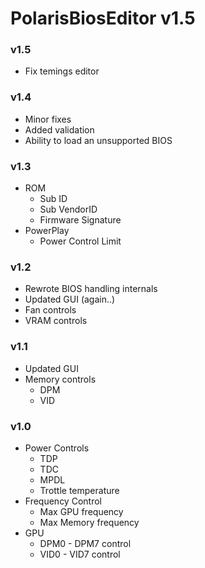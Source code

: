 # PolarisBiosEditor v1.5

### v1.5
- Fix temings editor 

### v1.4
- Minor fixes
- Added validation
- Ability to load an unsupported BIOS

### v1.3
- ROM
  - Sub ID
  - Sub VendorID
  - Firmware Signature
- PowerPlay
  - Power Control Limit

### v1.2
- Rewrote BIOS handling internals
- Updated GUI (again..)
- Fan controls
- VRAM controls

### v1.1
- Updated GUI
- Memory controls
  - DPM
  - VID

### v1.0
- Power Controls
  - TDP
  - TDC
  - MPDL
  - Trottle temperature
- Frequency Control
  - Max GPU frequency
  - Max Memory frequency
- GPU
  - DPM0 - DPM7 control
  - VID0 - VID7 control

